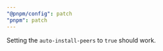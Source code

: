 ```yaml
---
"@pnpm/config": patch
"pnpm": patch
---
```


Setting the `auto-install-peers` to `true` should work.

